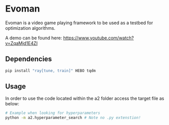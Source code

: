 # Evoman

Evoman is a video game playing framework to be used as a testbed for optimization algorithms.

A demo can be found here:  https://www.youtube.com/watch?v=ZqaMjd1E4ZI

## Dependencies

```sh
pip install "ray[tune, train]" HEBO tqdm
```

## Usage

In order to use the code located within the a2 folder access the target file as below:

```sh
# Example when looking for hyperparameters
python -m a2.hyperparameter_search # Note no .py extenstion!
```
